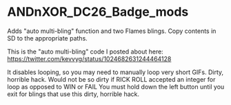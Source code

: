 # ANDnXOR_DC26_Badge_mods

Adds "auto multi-bling" function and two Flames blings.  Copy contents in SD to the appropriate paths.

This is the "auto multi-bling" code I posted about here:  https://twitter.com/kevvyg/status/1024682631244464128

It disables looping, so you may need to manually loop very short GIFs. Dirty, horrible hack.
Would not be so dirty if RICK ROLL accepted an integer for loop as opposed to WIN or FAIL 
You must hold down the left button until you exit for blings that use this dirty, horrible hack.
  
